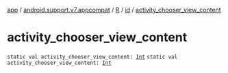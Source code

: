 [app](../../../index.md) / [android.support.v7.appcompat](../../index.md) / [R](../index.md) / [id](index.md) / [activity_chooser_view_content](./activity_chooser_view_content.md)

# activity_chooser_view_content

`static val activity_chooser_view_content: `[`Int`](https://kotlinlang.org/api/latest/jvm/stdlib/kotlin/-int/index.html)
`static val activity_chooser_view_content: `[`Int`](https://kotlinlang.org/api/latest/jvm/stdlib/kotlin/-int/index.html)